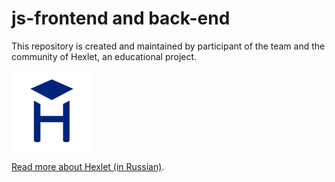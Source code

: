 # js-frontend and back-end

This repository is created and maintained by participant of the team and the community of Hexlet, an educational project.

![Hexlet Ltd. logo](https://raw.githubusercontent.com/Hexlet/hexletguides.github.io/master/images/hexlet_logo128.png)

[Read more about Hexlet (in Russian)](https://ru.hexlet.io/pages/about?utm_source=github&utm_medium=link&utm_campaign=nodejs-package).
